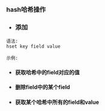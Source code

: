 ### hash哈希操作

* ### 添加

```
语法:
hset key field value

示例:
```

* #### 获取哈希中的field对应的值
* #### 删除field中的某个field
* #### 获取某个哈希中所有的field和value



